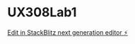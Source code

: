 # UX308Lab1

[Edit in StackBlitz next generation editor ⚡️](https://stackblitz.com/~/github.com/LeanneCW/UX308Lab1)